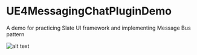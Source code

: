# UE4MessagingChatPluginDemo

A demo for practicing Slate UI framework and implementing Message Bus pattern

![alt text](https://i.imgur.com/jfwL7sV.png)
